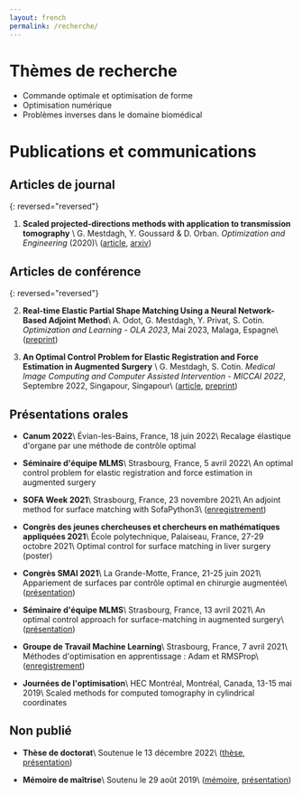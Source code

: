 ```yaml
---
layout: french
permalink: /recherche/
---
```


# Thèmes de recherche

  - Commande optimale et optimisation de forme
  - Optimisation numérique
  - Problèmes inverses dans le domaine biomédical

# Publications et communications

## Articles de journal

{: reversed="reversed"}

1.  **Scaled projected-directions methods with application to transmission tomography** \\
    G. Mestdagh, Y. Goussard & D. Orban.
    *Optimization and Engineering* (2020)\\
    ([article](https://link.springer.com/article/10.1007/s11081-020-09484-0),
     [arxiv](https://arxiv.org/abs/2001.06474))
     
## Articles de conférence

{: reversed="reversed"}

2.  **Real-time Elastic Partial Shape Matching Using a Neural Network-Based Adjoint Method**\\
    A. Odot, G. Mestdagh, Y. Privat, S. Cotin.
    *Optimization and Learning - OLA 2023*, Mai 2023, Malaga, Espagne\\
    ([preprint](https://hal.inria.fr/hal-04019777v1))

1.  **An Optimal Control Problem for Elastic Registration and Force Estimation in Augmented Surgery** \\
    G. Mestdagh, S. Cotin.
    *Medical Image Computing and Computer Assisted Intervention - MICCAI 2022*, Septembre 2022, Singapour, Singapour\\
    ([article](https://link.springer.com/chapter/10.1007/978-3-031-16449-1_8),
     [preprint](https://hal.inria.fr/hal-03691913))

## Présentations orales

- **Canum 2022**\\
  Évian-les-Bains, France, 18 juin 2022\\
  Recalage élastique d'organe par une méthode de contrôle optimal

- **Séminaire d'équipe MLMS**\\
  Strasbourg, France, 5 avril 2022\\
  An optimal control problem for elastic registration and force estimation in augmented surgery

- **SOFA Week 2021**\\
  Strasbourg, France, 23 novembre 2021\\
  An adjoint method for surface matching with SofaPython3\\
  ([enregistrement](https://youtu.be/xxoUlOtAkWk?t=9946))

- **Congrès des jeunes chercheuses et chercheurs en mathématiques appliquées 2021**\\
  École polytechnique, Palaiseau, France, 27-29 octobre 2021\\
  Optimal control for surface matching in liver surgery (poster)

- **Congrès SMAI 2021**\\
  La Grande-Motte, France, 21-25 juin 2021\\
  Appariement de surfaces par contrôle optimal en chirurgie augmentée\\
  ([présentation](https://smai2021.math.univ-toulouse.fr/programme/soumission/presentation/14973d32-d67f-4570-9142-13c30d0dfa79/))

- **Séminaire d'équipe MLMS**\\
  Strasbourg, France, 13 avril 2021\\
  An optimal control approach for surface-matching in augmented surgery\\
  ([présentation](https://mlms.icube.unistra.fr/img_auth_namespace.php/a/af/The-talk-guillaume-Mestdagh-mlms2_compressed.pdf))

- **Groupe de Travail Machine Learning**\\
  Strasbourg, France, 7 avril 2021\\
  Méthodes d'optimisation en apprentissage : Adam et RMSProp\\
  ([enregistrement](https://bbb-prod-rp.unistra.fr/playback/presentation/2.0/playback.html?meetingId=a6dd80e61735653621a7b48c5e02dca53076c372-1617797090086&t=29m05s))

- **Journées de l'optimisation**\\
  HEC Montréal, Montréal, Canada, 13-15 mai 2019\\
  Scaled methods for computed tomography in cylindrical coordinates

## Non publié

- **Thèse de doctorat**\\
  Soutenue le 13 décembre 2022\\
  ([thèse](https://hal.inria.fr/tel-03865304v2),
  [présentation](/assets/these-soutenance.pdf))

- **Mémoire de maîtrise**\\
  Soutenu le 29 août 2019\\
  ([mémoire](https://publications.polymtl.ca/4050), 
  [présentation](/assets/master_soutenance.pdf))


